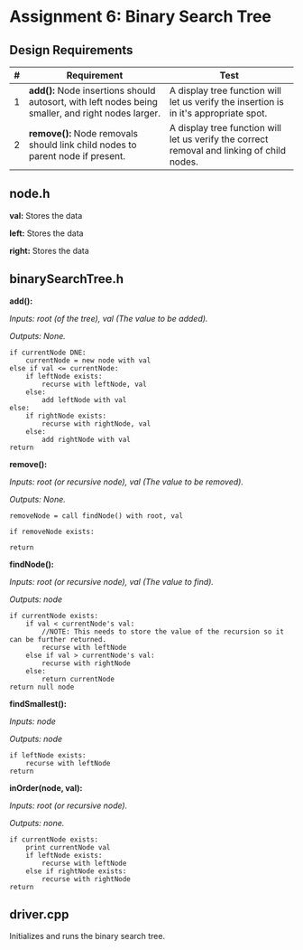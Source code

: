 # Assignment 6: Binary Search Tree

## Design Requirements
|#|Requirement|Test|
|-|-----------|----|
|1|**add():** Node insertions should autosort, with left nodes being smaller, and right nodes larger.|A display tree function will let us verify the insertion is in it's appropriate spot.|
|2|**remove():** Node removals should link child nodes to parent node if present.|A display tree function will let us verify the correct removal and linking of child nodes.|

## node.h
**val:** Stores the data

**left:** Stores the data

**right:** Stores the data

## binarySearchTree.h
**add():**

*Inputs: root (of the tree), val (The value to be added).*

*Outputs: None.*

    if currentNode DNE:
        currentNode = new node with val
    else if val <= currentNode:
        if leftNode exists:
            recurse with leftNode, val
        else:
            add leftNode with val
    else:
        if rightNode exists:
            recurse with rightNode, val
        else:
            add rightNode with val
    return

**remove():**

*Inputs: root (or recursive node), val (The value to be removed).*

*Outputs: None.*

    removeNode = call findNode() with root, val

    if removeNode exists:
        
    return

**findNode():**

*Inputs: root (or recursive node), val (The value to find).*

*Outputs: node*

    if currentNode exists:
        if val < currentNode's val:
            //NOTE: This needs to store the value of the recursion so it can be further returned.
            recurse with leftNode
        else if val > currentNode's val:
            recurse with rightNode
        else:
            return currentNode
    return null node

**findSmallest():**

*Inputs: node*

*Outputs: node*

    if leftNode exists:
        recurse with leftNode
    return 

**inOrder(node, val):**

*Inputs: root (or recursive node).*

*Outputs: none.*

    if currentNode exists:
        print currentNode val
        if leftNode exists:
            recurse with leftNode
        else if rightNode exists:
            recurse with rightNode
    return

## driver.cpp
Initializes and runs the binary search tree.
